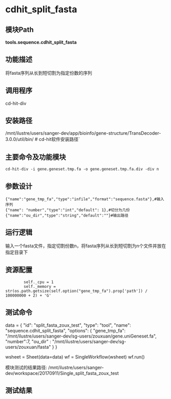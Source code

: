 cdhit_split_fasta
==========================

模块Path
-----------

**tools.sequence.cdhit_split_fasta**

功能描述
-----------------------------------

将fasta序列从长到短切割为指定份数的序列

调用程序
-----------------------------------

cd-hit-div

安装路径
-----------------------------------

/mnt/ilustre/users/sanger-dev/app/bioinfo/gene-structure/TransDecoder-3.0.0/util/bin/  # cd-hit软件安装路径`



主要命令及功能模块
-----------------------------------

```
cd-hit-div -i gene.geneset.tmp.fa -o gene.geneset.tmp.fa.div -div n
```

参数设计
-----------------------------------

```
{"name":"gene_tmp_fa","type":"infile","format":"sequence.fasta"},#输入序列
{"name": "number","type":"int","default": 1},#切分为几份
{"name":"ou_dir","type":"string","default":""}#输出路径
```

运行逻辑
-----------------------------------

输入一个fasta文件，指定切割份数n，将fasta序列从长到短切割为n个文件并放在指定目录下

资源配置
-----------------------------------

```
        self._cpu = 1
        self._memory = str(os.path.getsize(self.option("gene_tmp_fa").prop['path']) / 100000000 + 2) + 'G'
```

测试命令
-----------------------------------
data = {
       "id": "split_fasta_zoux_test",
       "type": "tool",
       "name": "sequence.cdhit_split_fasta",
       "options": {
           "gene_tmp_fa": "/mnt/ilustre/users/sanger-dev/sg-users/zouxuan/gene.uniGeneset.fa",
           "number":7,
           "ou_dir" : "/mnt/ilustre/users/sanger-dev/sg-users/zouxuan/fasta"
           }
      }

wsheet = Sheet(data=data)
wf = SingleWorkflow(wsheet)
wf.run()

模块测试的结果路径:
/mnt/ilustre/users/sanger-dev/workspace/20170911/Single_split_fasta_zoux_test

测试结果
-----------------------------------